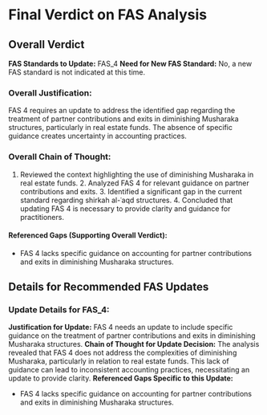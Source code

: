 # Final Verdict on FAS Analysis

## Overall Verdict
**FAS Standards to Update:** FAS_4
**Need for New FAS Standard:** No, a new FAS standard is not indicated at this time.

### Overall Justification:
FAS 4 requires an update to address the identified gap regarding the treatment of partner contributions and exits in diminishing Musharaka structures, particularly in real estate funds. The absence of specific guidance creates uncertainty in accounting practices.

### Overall Chain of Thought:
1. Reviewed the context highlighting the use of diminishing Musharaka in real estate funds. 2. Analyzed FAS 4 for relevant guidance on partner contributions and exits. 3. Identified a significant gap in the current standard regarding shirkah al-ʿaqd structures. 4. Concluded that updating FAS 4 is necessary to provide clarity and guidance for practitioners.

#### Referenced Gaps (Supporting Overall Verdict):
- FAS 4 lacks specific guidance on accounting for partner contributions and exits in diminishing Musharaka structures.

## Details for Recommended FAS Updates

### Update Details for FAS_4:
**Justification for Update:** FAS 4 needs an update to include specific guidance on the treatment of partner contributions and exits in diminishing Musharaka structures.
**Chain of Thought for Update Decision:** The analysis revealed that FAS 4 does not address the complexities of diminishing Musharaka, particularly in relation to real estate funds. This lack of guidance can lead to inconsistent accounting practices, necessitating an update to provide clarity.
**Referenced Gaps Specific to this Update:**
  - FAS 4 lacks specific guidance on accounting for partner contributions and exits in diminishing Musharaka structures.

